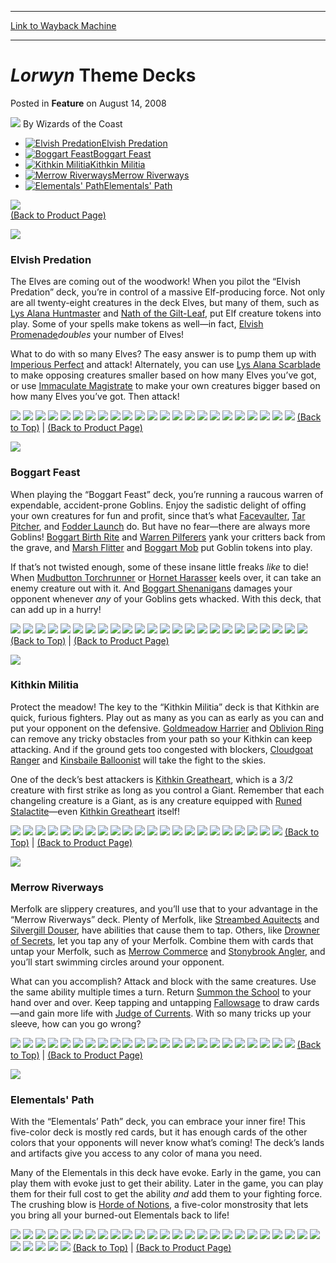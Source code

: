 
---
[Link to Wayback Machine](https://web.archive.org/web/20211127091642/https://magic.wizards.com/en/articles/archive/feature/lorwyn-theme-decks-2008-08-14)

[_metadata_:author]:- "Wizards of the Coast"
[_metadata_:description]:- "Elvish Predation Boggart Feast Kithkin Militia Merrow Riverways Elementals' Path   (Back to Product Page)   Elvish Predation The Elves are coming out of the woodwork! When you pilot the “Elvish Predation” deck, you’re in control of a massive Elf-producing force. Not only are all twenty-eight creatures in the deck Elves, but many of them, such as Lys Alana Huntmaster and Nath"
[_metadata_:generator]:- "Drupal 7 (http://drupal.org)"
[_metadata_:publish_date]:- "2008-08-14"
[_metadata_:title]:- "Lorwyn Theme Decks"
[_metadata_:wayback_capture_timestamp]:- "2021-11-27 09:16:42+00:00"
[_metadata_:wayback_raw_url]:- "https://web.archive.org/web/20211127091642id_/https://magic.wizards.com/en/articles/archive/feature/lorwyn-theme-decks-2008-08-14"
[_metadata_:wayback_url]:- "https://magic.wizards.com/en/articles/archive/feature/lorwyn-theme-decks-2008-08-14"
---


*Lorwyn* Theme Decks
====================



 Posted in **Feature**
 on August 14, 2008 






![](https://media.magic.wizards.com/styles/auth_small/public/images/person/wizards_author.jpg)
By Wizards of the Coast














* [![Elvish Predation](https://media.magic.wizards.com/image_legacy_migration/global/images/magic_expansion_lorwyn_td1SmallPic_en.jpg)Elvish Predation](#deck1)
* [![Boggart Feast](https://media.magic.wizards.com/image_legacy_migration/global/images/magic_expansion_lorwyn_td2SmallPic_en.jpg)Boggart Feast](#deck2)
* [![Kithkin Militia](https://media.magic.wizards.com/image_legacy_migration/global/images/magic_expansion_lorwyn_td3SmallPic_en.jpg)Kithkin Militia](#deck3)
* [![Merrow Riverways](https://media.magic.wizards.com/image_legacy_migration/global/images/magic_expansion_lorwyn_td4SmallPic_en.jpg)Merrow Riverways](#deck4)
* [![Elementals' Path](https://media.magic.wizards.com/image_legacy_migration/global/images/magic_expansion_lorwyn_td5SmallPic_en.jpg)Elementals' Path](#deck5)





[![](https://media.magic.wizards.com/image_legacy_migration/global/images/magic_expansion_lorwyn_expansionLogo_en.jpg)  
 (Back to Product Page)](/en/node/698396)







![](https://media.magic.wizards.com/image_legacy_migration/Magic/Assets/divider_bar_lg.gif)



### Elvish Predation


The Elves are coming out of the woodwork! When you pilot the “Elvish Predation” deck, you’re in control of a massive Elf-producing force. Not only are all twenty-eight creatures in the deck Elves, but many of them, such as [Lys Alana Huntmaster](https://gatherer.wizards.com/Pages/Card/Details.aspx?name=Lys+Alana+Huntmaster) and [Nath of the Gilt-Leaf](https://gatherer.wizards.com/Pages/Card/Details.aspx?name=Nath+of+the+Gilt-Leaf), put Elf creature tokens into play. Some of your spells make tokens as well—in fact, [Elvish Promenade](https://gatherer.wizards.com/Pages/Card/Details.aspx?name=Elvish+Promenade)*doubles* your number of Elves! 

 What to do with so many Elves? The easy answer is to pump them up with [Imperious Perfect](https://gatherer.wizards.com/Pages/Card/Details.aspx?name=Imperious+Perfect) and attack! Alternately, you can use [Lys Alana Scarblade](https://gatherer.wizards.com/Pages/Card/Details.aspx?name=Lys+Alana+Scarblade) to make opposing creatures smaller based on how many Elves you’ve got, or use [Immaculate Magistrate](https://gatherer.wizards.com/Pages/Card/Details.aspx?name=Immaculate+Magistrate) to make your own creatures bigger based on how many Elves you’ve got. Then attack!


![](http://gatherer.wizards.com/Handlers/Image.ashx?type=card&name=)
![](http://gatherer.wizards.com/Handlers/Image.ashx?type=card&name=)
![](http://gatherer.wizards.com/Handlers/Image.ashx?type=card&name=)
![](http://gatherer.wizards.com/Handlers/Image.ashx?type=card&name=)
![](http://gatherer.wizards.com/Handlers/Image.ashx?type=card&name=)
![](http://gatherer.wizards.com/Handlers/Image.ashx?type=card&name=)
![](http://gatherer.wizards.com/Handlers/Image.ashx?type=card&name=)
![](http://gatherer.wizards.com/Handlers/Image.ashx?type=card&name=)
![](http://gatherer.wizards.com/Handlers/Image.ashx?type=card&name=)
![](http://gatherer.wizards.com/Handlers/Image.ashx?type=card&name=)
![](http://gatherer.wizards.com/Handlers/Image.ashx?type=card&name=)
![](http://gatherer.wizards.com/Handlers/Image.ashx?type=card&name=)
![](http://gatherer.wizards.com/Handlers/Image.ashx?type=card&name=)
![](http://gatherer.wizards.com/Handlers/Image.ashx?type=card&name=)
![](http://gatherer.wizards.com/Handlers/Image.ashx?type=card&name=)
![](http://gatherer.wizards.com/Handlers/Image.ashx?type=card&name=)
![](http://gatherer.wizards.com/Handlers/Image.ashx?type=card&name=)
![](http://gatherer.wizards.com/Handlers/Image.ashx?type=card&name=)
![](http://gatherer.wizards.com/Handlers/Image.ashx?type=card&name=)
![](http://gatherer.wizards.com/Handlers/Image.ashx?type=card&name=)
![](http://gatherer.wizards.com/Handlers/Image.ashx?type=card&name=)
![](http://gatherer.wizards.com/Handlers/Image.ashx?type=card&name=)
![](http://gatherer.wizards.com/Handlers/Image.ashx?type=card&name=)
[(Back to Top)](#top) | [(Back to Product Page)](/en/node/698396)

  
  
![](https://media.magic.wizards.com/image_legacy_migration/Magic/Assets/divider_bar_lg.gif)



### Boggart Feast


When playing the “Boggart Feast” deck, you’re running a raucous warren of expendable, accident-prone Goblins. Enjoy the sadistic delight of offing your own creatures for fun and profit, since that’s what [Facevaulter](https://gatherer.wizards.com/Pages/Card/Details.aspx?name=Facevaulter), [Tar Pitcher](https://gatherer.wizards.com/Pages/Card/Details.aspx?name=Tar+Pitcher), and [Fodder Launch](https://gatherer.wizards.com/Pages/Card/Details.aspx?name=Fodder+Launch) do. But have no fear—there are always more Goblins! [Boggart Birth Rite](https://gatherer.wizards.com/Pages/Card/Details.aspx?name=Boggart+Birth+Rite) and [Warren Pilferers](https://gatherer.wizards.com/Pages/Card/Details.aspx?name=Warren+Pilferers) yank your critters back from the grave, and [Marsh Flitter](https://gatherer.wizards.com/Pages/Card/Details.aspx?name=Marsh+Flitter) and [Boggart Mob](https://gatherer.wizards.com/Pages/Card/Details.aspx?name=Boggart+Mob) put Goblin tokens into play.

If that’s not twisted enough, some of these insane little freaks *like* to die! When [Mudbutton Torchrunner](https://gatherer.wizards.com/Pages/Card/Details.aspx?name=Mudbutton+Torchrunner) or [Hornet Harasser](https://gatherer.wizards.com/Pages/Card/Details.aspx?name=Hornet+Harasser) keels over, it can take an enemy creature out with it. And [Boggart Shenanigans](https://gatherer.wizards.com/Pages/Card/Details.aspx?name=Boggart+Shenanigans) damages your opponent whenever *any* of your Goblins gets whacked. With this deck, that can add up in a hurry!


![](http://gatherer.wizards.com/Handlers/Image.ashx?type=card&name=)
![](http://gatherer.wizards.com/Handlers/Image.ashx?type=card&name=)
![](http://gatherer.wizards.com/Handlers/Image.ashx?type=card&name=)
![](http://gatherer.wizards.com/Handlers/Image.ashx?type=card&name=)
![](http://gatherer.wizards.com/Handlers/Image.ashx?type=card&name=)
![](http://gatherer.wizards.com/Handlers/Image.ashx?type=card&name=)
![](http://gatherer.wizards.com/Handlers/Image.ashx?type=card&name=)
![](http://gatherer.wizards.com/Handlers/Image.ashx?type=card&name=)
![](http://gatherer.wizards.com/Handlers/Image.ashx?type=card&name=)
![](http://gatherer.wizards.com/Handlers/Image.ashx?type=card&name=)
![](http://gatherer.wizards.com/Handlers/Image.ashx?type=card&name=)
![](http://gatherer.wizards.com/Handlers/Image.ashx?type=card&name=)
![](http://gatherer.wizards.com/Handlers/Image.ashx?type=card&name=)
![](http://gatherer.wizards.com/Handlers/Image.ashx?type=card&name=)
![](http://gatherer.wizards.com/Handlers/Image.ashx?type=card&name=)
![](http://gatherer.wizards.com/Handlers/Image.ashx?type=card&name=)
![](http://gatherer.wizards.com/Handlers/Image.ashx?type=card&name=)
![](http://gatherer.wizards.com/Handlers/Image.ashx?type=card&name=)
![](http://gatherer.wizards.com/Handlers/Image.ashx?type=card&name=)
![](http://gatherer.wizards.com/Handlers/Image.ashx?type=card&name=)
![](http://gatherer.wizards.com/Handlers/Image.ashx?type=card&name=)
![](http://gatherer.wizards.com/Handlers/Image.ashx?type=card&name=)
![](http://gatherer.wizards.com/Handlers/Image.ashx?type=card&name=)
![](http://gatherer.wizards.com/Handlers/Image.ashx?type=card&name=)
[(Back to Top)](#top) | [(Back to Product Page)](/en/node/698396)
  
  
![](https://media.magic.wizards.com/image_legacy_migration/Magic/Assets/divider_bar_lg.gif)



### Kithkin Militia


Protect the meadow! The key to the “Kithkin Militia” deck is that Kithkin are quick, furious fighters. Play out as many as you can as early as you can and put your opponent on the defensive. [Goldmeadow Harrier](https://gatherer.wizards.com/Pages/Card/Details.aspx?name=Goldmeadow+Harrier) and [Oblivion Ring](https://gatherer.wizards.com/Pages/Card/Details.aspx?name=Oblivion+Ring) can remove any tricky obstacles from your path so your Kithkin can keep attacking. And if the ground gets too congested with blockers, [Cloudgoat Ranger](https://gatherer.wizards.com/Pages/Card/Details.aspx?name=Cloudgoat+Ranger) and [Kinsbaile Balloonist](https://gatherer.wizards.com/Pages/Card/Details.aspx?name=Kinsbaile+Balloonist) will take the fight to the skies.

One of the deck’s best attackers is [Kithkin Greatheart](https://gatherer.wizards.com/Pages/Card/Details.aspx?name=Kithkin+Greatheart), which is a 3/2 creature with first strike as long as you control a Giant. Remember that each changeling creature is a Giant, as is any creature equipped with [Runed Stalactite](https://gatherer.wizards.com/Pages/Card/Details.aspx?name=Runed+Stalactite)—even [Kithkin Greatheart](https://gatherer.wizards.com/Pages/Card/Details.aspx?name=Kithkin+Greatheart) itself!


![](http://gatherer.wizards.com/Handlers/Image.ashx?type=card&name=)
![](http://gatherer.wizards.com/Handlers/Image.ashx?type=card&name=)
![](http://gatherer.wizards.com/Handlers/Image.ashx?type=card&name=)
![](http://gatherer.wizards.com/Handlers/Image.ashx?type=card&name=)
![](http://gatherer.wizards.com/Handlers/Image.ashx?type=card&name=)
![](http://gatherer.wizards.com/Handlers/Image.ashx?type=card&name=)
![](http://gatherer.wizards.com/Handlers/Image.ashx?type=card&name=)
![](http://gatherer.wizards.com/Handlers/Image.ashx?type=card&name=)
![](http://gatherer.wizards.com/Handlers/Image.ashx?type=card&name=)
![](http://gatherer.wizards.com/Handlers/Image.ashx?type=card&name=)
![](http://gatherer.wizards.com/Handlers/Image.ashx?type=card&name=)
![](http://gatherer.wizards.com/Handlers/Image.ashx?type=card&name=)
![](http://gatherer.wizards.com/Handlers/Image.ashx?type=card&name=)
![](http://gatherer.wizards.com/Handlers/Image.ashx?type=card&name=)
![](http://gatherer.wizards.com/Handlers/Image.ashx?type=card&name=)
![](http://gatherer.wizards.com/Handlers/Image.ashx?type=card&name=)
![](http://gatherer.wizards.com/Handlers/Image.ashx?type=card&name=)
![](http://gatherer.wizards.com/Handlers/Image.ashx?type=card&name=)
![](http://gatherer.wizards.com/Handlers/Image.ashx?type=card&name=)
![](http://gatherer.wizards.com/Handlers/Image.ashx?type=card&name=)
![](http://gatherer.wizards.com/Handlers/Image.ashx?type=card&name=)
![](http://gatherer.wizards.com/Handlers/Image.ashx?type=card&name=)
[(Back to Top)](#top) | [(Back to Product Page)](/en/node/698396)
  
  
![](https://media.magic.wizards.com/image_legacy_migration/Magic/Assets/divider_bar_lg.gif)



### Merrow Riverways


Merfolk are slippery creatures, and you’ll use that to your advantage in the “Merrow Riverways” deck. Plenty of Merfolk, like [Streambed Aquitects](https://gatherer.wizards.com/Pages/Card/Details.aspx?name=Streambed+Aquitects) and [Silvergill Douser](https://gatherer.wizards.com/Pages/Card/Details.aspx?name=Silvergill+Douser), have abilities that cause them to tap. Others, like [Drowner of Secrets](https://gatherer.wizards.com/Pages/Card/Details.aspx?name=Drowner+of+Secrets), let you tap any of your Merfolk. Combine them with cards that untap your Merfolk, such as [Merrow Commerce](https://gatherer.wizards.com/Pages/Card/Details.aspx?name=Merrow+Commerce) and [Stonybrook Angler](https://gatherer.wizards.com/Pages/Card/Details.aspx?name=Stonybrook+Angler), and you’ll start swimming circles around your opponent.

What can you accomplish? Attack and block with the same creatures. Use the same ability multiple times a turn. Return [Summon the School](https://gatherer.wizards.com/Pages/Card/Details.aspx?name=Summon+the+School) to your hand over and over. Keep tapping and untapping [Fallowsage](https://gatherer.wizards.com/Pages/Card/Details.aspx?name=Fallowsage) to draw cards—and gain more life with [Judge of Currents](https://gatherer.wizards.com/Pages/Card/Details.aspx?name=Judge+of+Currents). With so many tricks up your sleeve, how can you go wrong?


![](http://gatherer.wizards.com/Handlers/Image.ashx?type=card&name=)
![](http://gatherer.wizards.com/Handlers/Image.ashx?type=card&name=)
![](http://gatherer.wizards.com/Handlers/Image.ashx?type=card&name=)
![](http://gatherer.wizards.com/Handlers/Image.ashx?type=card&name=)
![](http://gatherer.wizards.com/Handlers/Image.ashx?type=card&name=)
![](http://gatherer.wizards.com/Handlers/Image.ashx?type=card&name=)
![](http://gatherer.wizards.com/Handlers/Image.ashx?type=card&name=)
![](http://gatherer.wizards.com/Handlers/Image.ashx?type=card&name=)
![](http://gatherer.wizards.com/Handlers/Image.ashx?type=card&name=)
![](http://gatherer.wizards.com/Handlers/Image.ashx?type=card&name=)
![](http://gatherer.wizards.com/Handlers/Image.ashx?type=card&name=)
![](http://gatherer.wizards.com/Handlers/Image.ashx?type=card&name=)
![](http://gatherer.wizards.com/Handlers/Image.ashx?type=card&name=)
![](http://gatherer.wizards.com/Handlers/Image.ashx?type=card&name=)
![](http://gatherer.wizards.com/Handlers/Image.ashx?type=card&name=)
![](http://gatherer.wizards.com/Handlers/Image.ashx?type=card&name=)
![](http://gatherer.wizards.com/Handlers/Image.ashx?type=card&name=)
![](http://gatherer.wizards.com/Handlers/Image.ashx?type=card&name=)
![](http://gatherer.wizards.com/Handlers/Image.ashx?type=card&name=)
![](http://gatherer.wizards.com/Handlers/Image.ashx?type=card&name=)
![](http://gatherer.wizards.com/Handlers/Image.ashx?type=card&name=)
![](http://gatherer.wizards.com/Handlers/Image.ashx?type=card&name=)
![](http://gatherer.wizards.com/Handlers/Image.ashx?type=card&name=)
[(Back to Top)](#top) | [(Back to Product Page)](/en/node/698396)
  
  
![](https://media.magic.wizards.com/image_legacy_migration/Magic/Assets/divider_bar_lg.gif)



### Elementals' Path


With the “Elementals’ Path” deck, you can embrace your inner fire! This five-color deck is mostly red cards, but it has enough cards of the other colors that your opponents will never know what’s coming! The deck’s lands and artifacts give you access to any color of mana you need.

Many of the Elementals in this deck have evoke. Early in the game, you can play them with evoke just to get their ability. Later in the game, you can play them for their full cost to get the ability *and* add them to your fighting force. The crushing blow is [Horde of Notions](https://gatherer.wizards.com/Pages/Card/Details.aspx?name=Horde+of+Notions), a five-color monstrosity that lets you bring all your burned-out Elementals back to life!


![](http://gatherer.wizards.com/Handlers/Image.ashx?type=card&name=)
![](http://gatherer.wizards.com/Handlers/Image.ashx?type=card&name=)
![](http://gatherer.wizards.com/Handlers/Image.ashx?type=card&name=)
![](http://gatherer.wizards.com/Handlers/Image.ashx?type=card&name=)
![](http://gatherer.wizards.com/Handlers/Image.ashx?type=card&name=)
![](http://gatherer.wizards.com/Handlers/Image.ashx?type=card&name=)
![](http://gatherer.wizards.com/Handlers/Image.ashx?type=card&name=)
![](http://gatherer.wizards.com/Handlers/Image.ashx?type=card&name=)
![](http://gatherer.wizards.com/Handlers/Image.ashx?type=card&name=)
![](http://gatherer.wizards.com/Handlers/Image.ashx?type=card&name=)
![](http://gatherer.wizards.com/Handlers/Image.ashx?type=card&name=)
![](http://gatherer.wizards.com/Handlers/Image.ashx?type=card&name=)
![](http://gatherer.wizards.com/Handlers/Image.ashx?type=card&name=)
![](http://gatherer.wizards.com/Handlers/Image.ashx?type=card&name=)
![](http://gatherer.wizards.com/Handlers/Image.ashx?type=card&name=)
![](http://gatherer.wizards.com/Handlers/Image.ashx?type=card&name=)
![](http://gatherer.wizards.com/Handlers/Image.ashx?type=card&name=)
![](http://gatherer.wizards.com/Handlers/Image.ashx?type=card&name=)
![](http://gatherer.wizards.com/Handlers/Image.ashx?type=card&name=)
![](http://gatherer.wizards.com/Handlers/Image.ashx?type=card&name=)
![](http://gatherer.wizards.com/Handlers/Image.ashx?type=card&name=)
![](http://gatherer.wizards.com/Handlers/Image.ashx?type=card&name=)
![](http://gatherer.wizards.com/Handlers/Image.ashx?type=card&name=)
![](http://gatherer.wizards.com/Handlers/Image.ashx?type=card&name=)
![](http://gatherer.wizards.com/Handlers/Image.ashx?type=card&name=)
![](http://gatherer.wizards.com/Handlers/Image.ashx?type=card&name=)
![](http://gatherer.wizards.com/Handlers/Image.ashx?type=card&name=)
![](http://gatherer.wizards.com/Handlers/Image.ashx?type=card&name=)
![](http://gatherer.wizards.com/Handlers/Image.ashx?type=card&name=)
![](http://gatherer.wizards.com/Handlers/Image.ashx?type=card&name=)
[(Back to Top)](#top) | [(Back to Product Page)](/en/node/698396)
  
  






